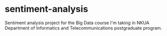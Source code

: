 # sentiment-analysis
Sentiment analysis project for the Big Data course I'm taking in NKUA Department of Informatics and Telecommunications postgraduate program.
